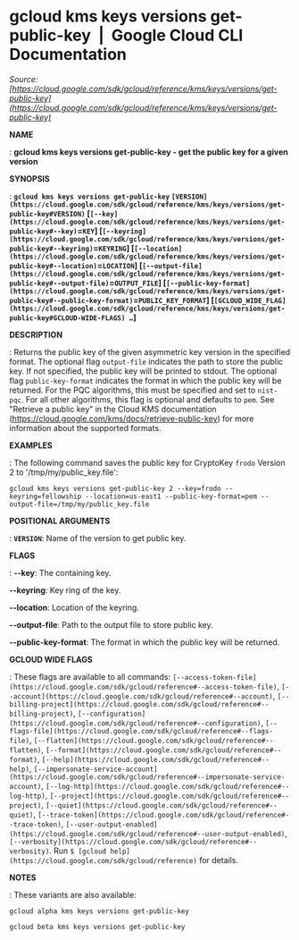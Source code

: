 # gcloud kms keys versions get-public-key  |  Google Cloud CLI Documentation

*Source: [https://cloud.google.com/sdk/gcloud/reference/kms/keys/versions/get-public-key](https://cloud.google.com/sdk/gcloud/reference/kms/keys/versions/get-public-key)*

**NAME**

: **gcloud kms keys versions get-public-key - get the public key for a given version**

**SYNOPSIS**

: **`gcloud kms keys versions get-public-key` `[VERSION](https://cloud.google.com/sdk/gcloud/reference/kms/keys/versions/get-public-key#VERSION)` [`[--key](https://cloud.google.com/sdk/gcloud/reference/kms/keys/versions/get-public-key#--key)`=`KEY`] [`[--keyring](https://cloud.google.com/sdk/gcloud/reference/kms/keys/versions/get-public-key#--keyring)`=`KEYRING`] [`[--location](https://cloud.google.com/sdk/gcloud/reference/kms/keys/versions/get-public-key#--location)`=`LOCATION`] [`[--output-file](https://cloud.google.com/sdk/gcloud/reference/kms/keys/versions/get-public-key#--output-file)`=`OUTPUT_FILE`] [`[--public-key-format](https://cloud.google.com/sdk/gcloud/reference/kms/keys/versions/get-public-key#--public-key-format)`=`PUBLIC_KEY_FORMAT`] [`[GCLOUD_WIDE_FLAG](https://cloud.google.com/sdk/gcloud/reference/kms/keys/versions/get-public-key#GCLOUD-WIDE-FLAGS) …`]**

**DESCRIPTION**

: Returns the public key of the given asymmetric key version in the specified
format.
The optional flag `output-file` indicates the path to store the
public key. If not specified, the public key will be printed to stdout.
The optional flag `public-key-format` indicates the format in which
the public key will be returned. For the PQC algorithms, this must be specified
and set to `nist-pqc`. For all other algorithms, this flag is
optional and defaults to `pem`. See "Retrieve a public key" in the
Cloud KMS documentation (https://cloud.google.com/kms/docs/retrieve-public-key)
for more information about the supported formats.

**EXAMPLES**

: The following command saves the public key for CryptoKey `frodo`
Version 2 to '/tmp/my/public_key.file':

```
gcloud kms keys versions get-public-key 2 --key=frodo --keyring=fellowship --location=us-east1 --public-key-format=pem --output-file=/tmp/my/public_key.file
```

**POSITIONAL ARGUMENTS**

: **`VERSION`**:
Name of the version to get public key.

**FLAGS**

: **--key**:
The containing key.

**--keyring**:
Key ring of the key.

**--location**:
Location of the keyring.

**--output-file**:
Path to the output file to store public key.

**--public-key-format**:
The format in which the public key will be returned.

**GCLOUD WIDE FLAGS**

: These flags are available to all commands: `[--access-token-file](https://cloud.google.com/sdk/gcloud/reference#--access-token-file)`,
`[--account](https://cloud.google.com/sdk/gcloud/reference#--account)`, `[--billing-project](https://cloud.google.com/sdk/gcloud/reference#--billing-project)`,
`[--configuration](https://cloud.google.com/sdk/gcloud/reference#--configuration)`,
`[--flags-file](https://cloud.google.com/sdk/gcloud/reference#--flags-file)`,
`[--flatten](https://cloud.google.com/sdk/gcloud/reference#--flatten)`, `[--format](https://cloud.google.com/sdk/gcloud/reference#--format)`, `[--help](https://cloud.google.com/sdk/gcloud/reference#--help)`, `[--impersonate-service-account](https://cloud.google.com/sdk/gcloud/reference#--impersonate-service-account)`,
`[--log-http](https://cloud.google.com/sdk/gcloud/reference#--log-http)`,
`[--project](https://cloud.google.com/sdk/gcloud/reference#--project)`, `[--quiet](https://cloud.google.com/sdk/gcloud/reference#--quiet)`, `[--trace-token](https://cloud.google.com/sdk/gcloud/reference#--trace-token)`, `[--user-output-enabled](https://cloud.google.com/sdk/gcloud/reference#--user-output-enabled)`,
`[--verbosity](https://cloud.google.com/sdk/gcloud/reference#--verbosity)`.
Run `$ [gcloud help](https://cloud.google.com/sdk/gcloud/reference)` for details.

**NOTES**

: These variants are also available:

```
gcloud alpha kms keys versions get-public-key
```

```
gcloud beta kms keys versions get-public-key
```